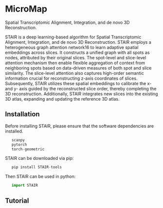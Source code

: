 # MicroMap
Spatial Transcriptomic Alignment, Integration, and de novo 3D Reconstruction.

STAIR is a deep learning-based algorithm for Spatial Transcriptomic Alignment, Integration, and de novo 3D Reconstruction. STAIR employs a heterogeneous graph attention network16 to learn adaptive spatial embeddings across slices. It constructs a unified graph with all spots as nodes, attributed by their original slices. The spot-level and slice-level attention mechanism then enable flexible aggregation of context from neighboring spots based on data-driven measures of both spot and slice similarity. The slice-level attention also captures high-order semantic information crucial for reconstructing z-axis coordinates of slices. Subsequently, STAIR utilizes these spatial embeddings to calibrate the x- and y- axis guided by the reconstructed slice order, thereby completing the 3D reconstruction. Additionally, STAIR integrates new slices into the existing 3D atlas, expanding and updating the reference 3D atlas.



## Installation

Before installing STAIR, please ensure that the software dependencies are installed.

```python
   scanpy
   pytorch
   torch-geometric
```
STAIR can be downloaded via pip:

```python
   pip install STAIR-tools
```
Then STAIR can be used in python:

```python
   import STAIR
```
## Tutorial

